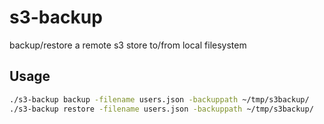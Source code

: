 # s3-backup

backup/restore a remote s3 store to/from local filesystem

## Usage

```bash
./s3-backup backup -filename users.json -backuppath ~/tmp/s3backup/
./s3-backup restore -filename users.json -backuppath ~/tmp/s3backup/
```

